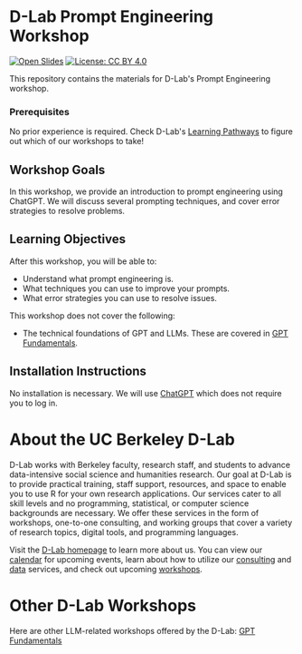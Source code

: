 # D-Lab Prompt Engineering Workshop

[![Open Slides](https://img.shields.io/badge/open-slides%20-purple)](https://docs.google.com/presentation/d/1wtJCPiqzLwu5SL2eUH0N7KtHW-5IZd9Fe6-m3OOvO5Y/edit#slide=id.g25e89208c01_0_41)
[![License: CC BY 4.0](https://img.shields.io/badge/License-CC_BY_4.0-lightgrey.svg)](https://creativecommons.org/licenses/by/4.0/)

This repository contains the materials for D-Lab's Prompt Engineering workshop. 

### Prerequisites
No prior experience is required.
Check D-Lab's [Learning Pathways](https://dlab-berkeley.github.io/dlab-workshops/python_path.html) to figure out which of our workshops to take!

## Workshop Goals

In this workshop, we provide an introduction to prompt engineering using ChatGPT. We will discuss several prompting techniques, and cover error strategies to resolve problems. 

## Learning Objectives

After this workshop, you will be able to:

- Understand what prompt engineering is.
- What techniques you can use to improve your prompts. 
- What error strategies you can use to resolve issues.

This workshop does not cover the following:

- The technical foundations of GPT and LLMs. These are covered in [GPT Fundamentals](https://github.com/dlab-berkeley/GPT-Fundamentals).

## Installation Instructions

No installation is necessary. We will use [ChatGPT](https://chat.openai.com/) which does not require you to log in.

# About the UC Berkeley D-Lab

D-Lab works with Berkeley faculty, research staff, and students to advance data-intensive social science and humanities research. Our goal at D-Lab is to provide practical training, staff support, resources, and space to enable you to use R for your own research applications. Our services cater to all skill levels and no programming, statistical, or computer science backgrounds are necessary. We offer these services in the form of workshops, one-to-one consulting, and working groups that cover a variety of research topics, digital tools, and programming languages.  

Visit the [D-Lab homepage](https://dlab.berkeley.edu/) to learn more about us. You can view our [calendar](https://dlab.berkeley.edu/events/calendar) for upcoming events, learn about how to utilize our [consulting](https://dlab.berkeley.edu/consulting) and [data](https://dlab.berkeley.edu/data) services, and check out upcoming [workshops](https://dlab.berkeley.edu/events/workshops).

# Other D-Lab Workshops

Here are other LLM-related workshops offered by the D-Lab:
[GPT Fundamentals](https://github.com/dlab-berkeley/GPT-Fundamentals)
